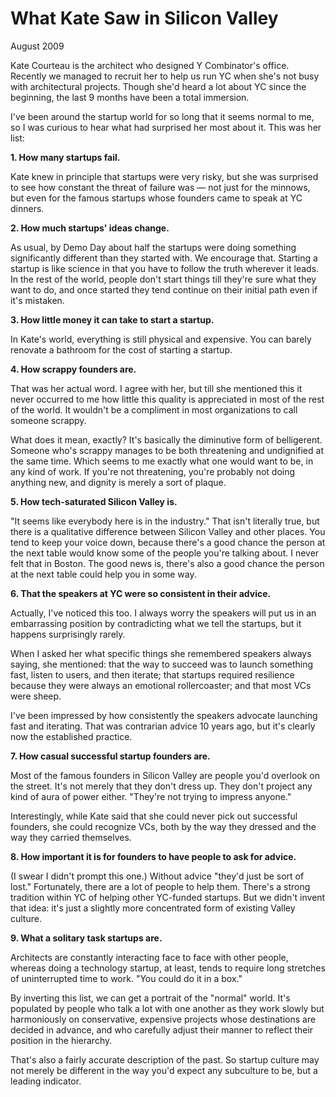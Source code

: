 # What Kate Saw in Silicon Valley  

August 2009  
  
Kate Courteau is the architect who designed Y Combinator's office.
Recently we managed to recruit her to help us run YC when she's not
busy with architectural projects. Though she'd heard a lot about
YC since the beginning, the last 9 months have been a total immersion.  
  
I've been around the startup world for so long that it seems normal
to me, so I was curious to hear what had surprised her most about
it. This was her list:  
  
  
  
**1. How many startups fail.**  
  
Kate knew in principle that startups
were very risky, but she was surprised to see how constant the
threat of failure was — not just for the minnows, but even for the
famous startups whose founders came to speak at YC dinners.  
  

**2. How much startups' ideas change.**  
  
As usual, by Demo Day about
half the startups were doing something significantly different than
they started with. We encourage that. Starting a startup is like
science in that you have to follow the truth wherever it leads. In
the rest of the world, people don't start things till they're sure
what they want to do, and once started they tend continue on their
initial path even if it's mistaken.  
  

**3. How little money it can take to start a startup.**  
  
In Kate's
world, everything is still physical and expensive. You can barely
renovate a bathroom for the cost of starting a startup.  
  

**4. How scrappy founders are.**  
  
That was her actual word. I agree
with her, but till she mentioned this it never occurred to me how
little this quality is appreciated in most of the rest of the world.
It wouldn't be a compliment in most organizations to call someone
scrappy.  
  
What does it mean, exactly? It's basically the diminutive form of
belligerent. Someone who's scrappy manages to be both threatening
and undignified at the same time. Which seems to me exactly what
one would want to be, in any kind of work. If you're not threatening,
you're probably not doing anything new, and dignity is merely a
sort of plaque.  
  

**5. How tech-saturated Silicon Valley is.**  
  
"It seems like everybody
here is in the industry." That isn't literally true, but there is
a qualitative difference between Silicon Valley and other places.
You tend to keep your voice down, because there's a good chance the
person at the next table would know some of the people you're talking
about. I never felt that in Boston. The good news is, there's
also a good chance the person at the next table could help you in
some way.  
  

**6. That the speakers at YC were so consistent in their advice.**  
  

Actually, I've noticed this too. I always worry the speakers will
put us in an embarrassing position by contradicting what we tell the
startups, but it happens surprisingly rarely.  
  
When I asked her what specific things she remembered speakers always
saying, she mentioned: that the way to succeed was to launch something
fast, listen to users, and then iterate; that startups required
resilience because they were always an emotional rollercoaster; and
that most VCs were sheep.  
  
I've been impressed by how consistently the speakers advocate
launching fast and iterating. That was contrarian advice 10 years
ago, but it's clearly now the established practice.  
  

**7. How casual successful startup founders are.**  
  
Most of the famous
founders in Silicon Valley are people you'd overlook on the street.
It's not merely that they don't dress up. They don't project any
kind of aura of power either. "They're not trying to impress
anyone."  
  
Interestingly, while Kate said that she could never pick out
successful founders, she could recognize VCs, both by the way they
dressed and the way they carried themselves.  
  

**8. How important it is for founders to have people to ask for advice.**  
  
(I swear I didn't prompt this one.) Without advice "they'd just
be sort of lost." Fortunately, there are a lot of people to help
them. There's a strong tradition within YC of helping other YC-funded
startups. But we didn't invent that idea: it's just a slightly
more concentrated form of existing Valley culture.  
  

**9. What a solitary task startups are.**  
  
Architects are constantly
interacting face to face with other people, whereas doing a technology
startup, at least, tends to require long stretches of uninterrupted
time to work. "You could do it in a box."  
  
  
  
By inverting this list, we can get a portrait of the "normal" world.
It's populated by people who talk a lot with one another as they
work slowly but harmoniously on conservative, expensive projects
whose destinations are decided in advance, and who carefully adjust
their manner to reflect their position in the hierarchy.  
  
That's also a fairly accurate description of the past. So startup
culture may not merely be different in the way you'd expect any
subculture to be, but a leading indicator.  
  
